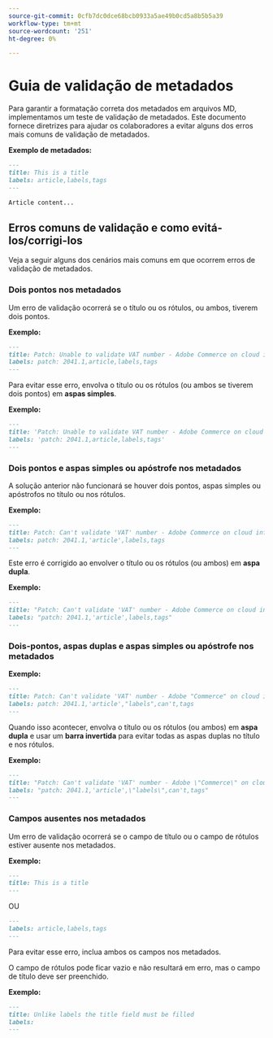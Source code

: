 ```yaml
---
source-git-commit: 0cfb7dc0dce68bcb0933a5ae49b0cd5a8b5b5a39
workflow-type: tm+mt
source-wordcount: '251'
ht-degree: 0%

---
```

# Guia de validação de metadados

Para garantir a formatação correta dos metadados em arquivos MD, implementamos um teste de validação de metadados. Este documento fornece diretrizes para ajudar os colaboradores a evitar alguns dos erros mais comuns de validação de metadados.

**Exemplo de metadados:**

```markdown
---
title: This is a title
labels: article,labels,tags
---

Article content...
```

## Erros comuns de validação e como evitá-los/corrigi-los

Veja a seguir alguns dos cenários mais comuns em que ocorrem erros de validação de metadados.

### Dois pontos nos metadados

Um erro de validação ocorrerá se o título ou os rótulos, ou ambos, tiverem dois pontos.

**Exemplo:**

```markdown
---
title: Patch: Unable to validate VAT number - Adobe Commerce on cloud infrastructure
labels: patch: 2041.1,article,labels,tags
---
```

Para evitar esse erro, envolva o título ou os rótulos (ou ambos se tiverem dois pontos) em **aspas simples**.

**Exemplo:**

```markdown
---
title: 'Patch: Unable to validate VAT number - Adobe Commerce on cloud infrastructure'
labels: 'patch: 2041.1,article,labels,tags'
---
```

### Dois pontos e aspas simples ou apóstrofe nos metadados

A solução anterior não funcionará se houver dois pontos, aspas simples ou apóstrofos no título ou nos rótulos.

**Exemplo:**

```markdown
---
title: Patch: Can't validate 'VAT' number - Adobe Commerce on cloud infrastructure
labels: patch: 2041.1,'article',labels,tags
---
```

Este erro é corrigido ao envolver o título ou os rótulos (ou ambos) em **aspa dupla**.

**Exemplo:**

```markdown
---
title: "Patch: Can't validate 'VAT' number - Adobe Commerce on cloud infrastructure"
labels: "patch: 2041.1,'article',labels,tags"
---
```

### Dois-pontos, aspas duplas e aspas simples ou apóstrofe nos metadados

**Exemplo:**

```markdown
---
title: Patch: Can't validate 'VAT' number - Adobe "Commerce" on cloud infrastructure
labels: patch: 2041.1,'article',"labels",can't,tags
---
```

Quando isso acontecer, envolva o título ou os rótulos (ou ambos) em **aspa dupla** e usar um **barra invertida** para evitar todas as aspas duplas no título e nos rótulos.

**Exemplo:**

```markdown
---
title: "Patch: Can't validate 'VAT' number - Adobe \"Commerce\" on cloud infrastructure"
labels: "patch: 2041.1,'article',\"labels\",can't,tags"
---
```

### Campos ausentes nos metadados

Um erro de validação ocorrerá se o campo de título ou o campo de rótulos estiver ausente nos metadados.

**Exemplo:**

```markdown
---
title: This is a title
---
```

OU

```markdown
---
labels: article,labels,tags
---
```

Para evitar esse erro, inclua ambos os campos nos metadados.

O campo de rótulos pode ficar vazio e não resultará em erro, mas o campo de título deve ser preenchido.

**Exemplo:**

```markdown
---
title: Unlike labels the title field must be filled
labels:
---
```
